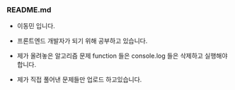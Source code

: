 ### README.md

- 이동민 입니다.
- 프론트엔드 개발자가 되기 위해 공부하고 있습니다.

- 제가 올려놓은 알고리즘 문제 function 들은 console.log 들은 삭제하고 실행해야 합니다.
- 제가 직접 풀어낸 문제들만 업로드 하고있습니다.

